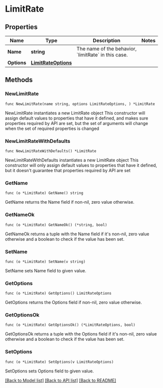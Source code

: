 # LimitRate

## Properties

Name | Type | Description | Notes
------------ | ------------- | ------------- | -------------
**Name** | **string** | The name of the behavior, &#x60;limitRate&#x60; in this case. | 
**Options** | [**LimitRateOptions**](LimitRateOptions.md) |  | 

## Methods

### NewLimitRate

`func NewLimitRate(name string, options LimitRateOptions, ) *LimitRate`

NewLimitRate instantiates a new LimitRate object
This constructor will assign default values to properties that have it defined,
and makes sure properties required by API are set, but the set of arguments
will change when the set of required properties is changed

### NewLimitRateWithDefaults

`func NewLimitRateWithDefaults() *LimitRate`

NewLimitRateWithDefaults instantiates a new LimitRate object
This constructor will only assign default values to properties that have it defined,
but it doesn't guarantee that properties required by API are set

### GetName

`func (o *LimitRate) GetName() string`

GetName returns the Name field if non-nil, zero value otherwise.

### GetNameOk

`func (o *LimitRate) GetNameOk() (*string, bool)`

GetNameOk returns a tuple with the Name field if it's non-nil, zero value otherwise
and a boolean to check if the value has been set.

### SetName

`func (o *LimitRate) SetName(v string)`

SetName sets Name field to given value.


### GetOptions

`func (o *LimitRate) GetOptions() LimitRateOptions`

GetOptions returns the Options field if non-nil, zero value otherwise.

### GetOptionsOk

`func (o *LimitRate) GetOptionsOk() (*LimitRateOptions, bool)`

GetOptionsOk returns a tuple with the Options field if it's non-nil, zero value otherwise
and a boolean to check if the value has been set.

### SetOptions

`func (o *LimitRate) SetOptions(v LimitRateOptions)`

SetOptions sets Options field to given value.



[[Back to Model list]](../README.md#documentation-for-models) [[Back to API list]](../README.md#documentation-for-api-endpoints) [[Back to README]](../README.md)


